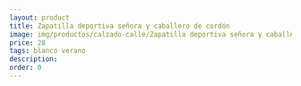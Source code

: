 ```yaml
---
layout: product
title: Zapatilla deportiva señora y caballero de cordón 
image: img/productos/calzado-calle/Zapatilla deportiva señora y caballero de cordón =28=blanco verano.webp
price: 28
tags: blanco verano
description: 
order: 0
---
```

